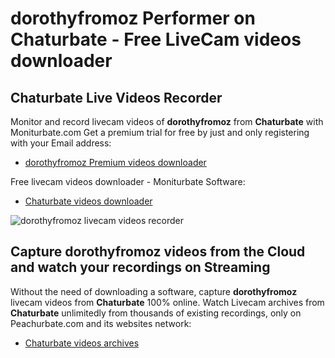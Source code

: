 # dorothyfromoz Performer on Chaturbate - Free LiveCam videos downloader

## Chaturbate Live Videos Recorder

Monitor and record livecam videos of **dorothyfromoz** from **Chaturbate** with Moniturbate.com
Get a premium trial for free by just and only registering with your Email address:
* [dorothyfromoz Premium videos downloader](https://moniturbate.com/request-demo-licence-key.html)

Free livecam videos downloader - Moniturbate Software:
* [Chaturbate videos downloader](https://moniturbate.com/moniturbate-download-software.html)

![dorothyfromoz livecam videos recorder](https://peachurnet.com/templates/moniturbate-software.png)


## Capture dorothyfromoz videos from the Cloud and watch your recordings on Streaming

Without the need of downloading a software, capture **dorothyfromoz** livecam videos from **Chaturbate** 100% online.
Watch Livecam archives from **Chaturbate** unlimitedly from thousands of existing recordings, only on Peachurbate.com and its websites network:
* [Chaturbate videos archives](https://peachurnet.com/)
